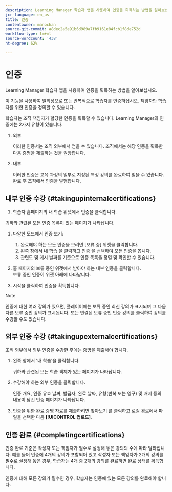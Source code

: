 ```yaml
---
description: Learning Manager 학습자 앱을 사용하여 인증을 획득하는 방법을 알아보십시오.
jcr-language: en_us
title: 인증
contentowner: manochan
source-git-commit: a8dec2a5e91b6d989a7fb9161e84fcb1f8de752d
workflow-type: tm+mt
source-wordcount: '438'
ht-degree: 62%

---
```




# 인증

Learning Manager 학습자 앱을 사용하여 인증을 획득하는 방법을 알아보십시오.

이 기능을 사용하여 일회성으로 또는 반복적으로 학습자를 인증하십시오. 책임자만 학습자를 위한 인증을 정의할 수 있습니다.

학습자는 조직 책임자가 할당한 인증을 획득할 수 있습니다. Learning Manager의 인증에는 2가지 유형이 있습니다.

1. 외부

   이러한 인증서는 조직 외부에서 얻을 수 있습니다. 조직에서는 해당 인증을 획득한 다음 증명을 제출하는 것을 권장합니다.

1. 내부

   이러한 인증은 교육 과정의 일부로 지정된 특정 강의를 완료하여 얻을 수 있습니다. 완료 후 조직에서 인증을 발행합니다.

## 내부 인증 수강 {#takingupinternalcertifications}

1. 학습자 홈페이지의 내 학습 위젯에서 인증을 클릭합니다.

귀하와 관련된 모든 인증 목록이 있는 페이지가 나타납니다.

1. 다양한 모드에서 인증 보기:

   1. 완료해야 하는 모든 인증을 보려면 [보류 중] 위젯을 클릭합니다.
   1. 왼쪽 창에서 내 학습 을 클릭하고 인증 을 선택하여 모든 인증을 봅니다.
   1. 관련도 및 게시 날짜를 기준으로 인증 목록을 정렬 및 확인할 수 있습니다.

1. 홈 페이지의 보류 중인 위젯에서 받아야 하는 내부 인증을 클릭합니다.\
   보류 중인 인증이 위젯 아래에 나타납니다.

1. 시작을 클릭하여 인증을 획득합니다.

>[!NOTE]
>
>인증에 대한 여러 강의가 있으면, 플레이어에는 보류 중인 최신 강의가 표시되며 그 다음 다른 보류 중인 강의가 표시됩니다. 또는 연결된 보류 중인 인증 강의를 클릭하여 강의를 수강할 수도 있습니다.

## 외부 인증 수강 {#takingupexternalcertifications}

조직 외부에서 외부 인증을 수강한 후에는 증명을 제출해야 합니다.

1. 왼쪽 창에서 &#39;내 학습&#39;을 클릭합니다.

   귀하와 관련된 모든 학습 객체가 있는 페이지가 나타납니다.

1. 수강해야 하는 외부 인증을 클릭합니다.

   인증 개요, 인증 유효 날짜, 발급자, 완료 날짜, 유형(반복 또는 영구) 및 배지 등의 내용이 담긴 인증 페이지가 나타납니다.

1. 인증을 위한 완료 증명 자료를 제출하려면 찾아보기 를 클릭하고 로컬 경로에서 파일을 선택한 다음 **[!UICONTROL 업로드]**.

## 인증 완료 {#completingcertifications}

인증 완료 기준은 작성자 또는 책임자가 필수로 설정해 놓은 강의의 수에 따라 달라집니다. 예를 들어 인증에 4개의 강의가 포함되어 있고 작성자 또는 책임자가 2개의 강의를 필수로 설정해 놓은 경우, 학습자는 4개 중 2개의 강의를 완료하면 완료 상태를 획득합니다.

인증에 대해 모든 강의가 필수인 경우, 학습자는 인증에 있는 모든 강의를 완료해야 합니다.
